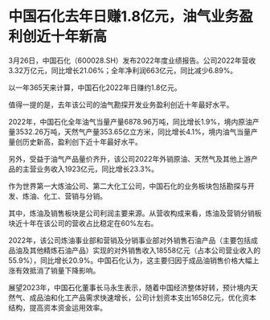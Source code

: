 # 中国石化去年日赚1.8亿元，油气业务盈利创近十年新高

3月26日，中国石化（600028.SH）发布2022年度业绩报告。公司2022年营收3.32万亿元，同比增长21.06%；全年净利润663亿元，同比减少6.89%。

以一年365天来计算，中国石化2022年日赚约1.8亿元。

值得一提的是，去年该公司的油气勘探开发业务盈利创近十年最好水平。

2022年，中国石化全年油气当量产量6878.96万吨，同比增长1.9%，境内原油产量3532.26万吨，天然气产量353.65亿立方米，同比增长4.1%，境内油气当量产量创历史新高，盈利创下近十年最好水平。

另外，受益于油气产品量价齐升，该公司2022年外销原油、天然气及其他上游产品的主营业务收入1923亿元，同比增长23.3%。

作为世界第一大炼油公司、第二大化工公司，中国石化的业务板块包括勘探与开发、炼油、化工、营销与分销。

其中，炼油及销售板块是公司利润主要来源。从营收构成来看，炼油及营销分销板块近十年在该公司的营收占比稳定在60%左右。

2022年，该公司炼油事业部和营销及分销事业部对外销售石油产品（主要包括成品油及其他精炼石油产品）实现的对外销售收入18558亿元（占本公司营业收入的55.9%），同比增长20.9%。中国石化认为，这主要归因于成品油销售价格大幅上涨有效抵消了销量下降影响。

展望2023年，中国石化董事长马永生表示，随着中国经济整体好转，预计境内天然气、成品油和化工产品需求快速增长，公司计划资本支出1658亿元，优化资本结构，提高资本资金运用效率。

